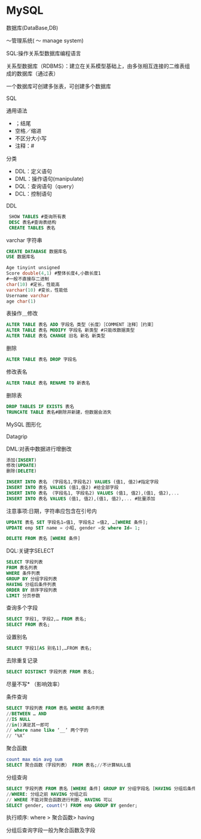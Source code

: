 # MySQL

数据库(DataBase,DB)

～管理系统( ～ manage system)

SQL:操作关系型数据库编程语言

关系型数据库（RDBMS）：建立在关系模型基础上，由多张相互连接的二维表组成的数据库（通过表）

一个数据库可创建多张表，可创建多个数据库



SQL

通用语法

* ；结尾
* 空格／缩进
* 不区分大小写
* 注释：#

分类

* DDL：定义语句
* DML：操作语句(manipulate)
* DQL：查询语句（query）
* DCL：控制语句

DDL

```sql
 SHOW TABLES #查询所有表
 DESC 表名#查询表结构
 CREATE TABLES 表名
```

varchar  字符串

```sql
CREATE DATABASE 数据库名
USE 数据库名
```

```sql
Age tinyint unsigned
Score double(4,1) #整体长度4,小数长度1
#一般不直接存二进制
char(10) #定长，性能高
varchar(10) #变长，性能低
Username varchar
age char(1)


```

表操作＿修改

```sql
ALTER TABLE 表名 ADD 字段名 类型（长度）［COMMENT 注释］［约束］
ALTER TABLE 表名 MODIFY 字段名 新类型 #只能改数据类型
ALTER TABLE 表名 CHANGE 旧名 新名 新类型
```

删除

```sql
ALTER TABLE 表名 DROP 字段名
```

修改表名

```sql
ALTER TABLE 表名 RENAME TO 新表名
```

删除表

```sql
DROP TABLES IF EXISTS 表名
TRUNCATE TABLE 表名#删除并新建，但数据会消失
```

MySQL 图形化

Datagrip



DML:对表中数据进行增删改

```sql
添加(INSERT)
修改(UPDATE)
删除(DELETE)
```

```sql
INSERT INTO 表名 （字段名1,字段名2) VALUES (值1, 值2)#指定字段
INSERT INTO 表名 VALUES (值1,值2) #给全部字段
INSERT INTO 表名 （字段名1, 字段名2) VALUES (值1, 值2),(值1, 值2),...
INSERT INTO 表名 VALUES (值1, 值2),(值1, 值2),... #批量添加
```

注意事项:日期，字符串应包含在引号内

```sql
UPDATE 表名 SET 字段名1=值1, 字段名2 =值2, …[WHERE 条件]; 
UPDATE emp SET name = 小昭, gender =女 where Id= 1;
```

```sql
DELETE FROM 表名 [WHERE 条件]
```

DQL:关键字SELECT

```sql
SELECT 字段列表
FROM 表名列表
WHERE 条件列表
GROUP BY 分组字段列表
HAVING 分组后条件列表
ORDER BY 排序字段列表
LIMIT 分页参数
```

查询多个字段

```sql
SELECT 字段1, 字段2,… FROM 表名;
SELECT FROM 表名;
```

设置别名

```sql
SELECT 字段1[AS 别名1],…FROM 表名;
```

去除重复记录

```sql
SELECT DISTINCT 字段列表 FROM 表名;
```

尽量不写\* （影响效率）

条件查询

```sql
SELECT 字段列表 FROM 表名 WHERE 条件列表
//BETWEEN … AND
//IS NULL
//in()满足其一即可
// where name like ‘__’ 两个字的
// ‘%X’
```

聚合函数

```sql
count max min avg sum
SELECT 聚合函数（字段列表） FROM 表名;//不计算NULL值
```

分组查询

```sql
SELECT 字段列表 FROM 表名 [WHERE 条件] GROUP BY 分组字段名 [HAVING 分组后条件]
//WHERE: 分组之前 HAVING 分组之后
// WHERE 不能对聚合函数进行判断, HAVING 可以
SELECT gender, count(*) FROM emp GROUP BY gender;
```

执行顺序: where > 聚合函数> having

分组后查询字段一般为聚合函数及字段
